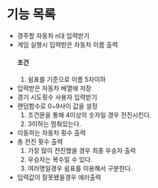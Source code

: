 # 기능 목록

- 경주할 자동차 n대 입력받기
- 게임 실행시 입력받은 자동차 이름 출력
  #### 조건
  1. 쉼표를 기준으로 이름 5자이하
- 입력받은 자동차 배열에 저장
- 경기 시도횟수 사용자 입력받기
- 랜덤함수로 0~9사이 값을 설정
  1. 조건문을 통해 4이상의 숫자일 경우 전진시킨다.
  2. 3이하는 멈춰있는다.
- 이동하는 자동차 횟수 출력
- 총 전진 횟수 출력
  1. 가장 많이 전진했을 경우 최종 우승자 출력
  2. 우승자는 복수일 수 있다.
  3. 여러명일경우 쉼표를 이용해서 구분한다.
- 입력값이 잘못됐을경우 에러출력
